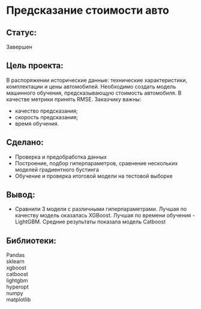 # Предсказание стоимости авто
## Статус:  
Завершен 
## Цель проекта:
В распоряжении исторические данные: технические характеристики, комплектации и цены автомобилей. Необходимо создать модель машинного обучения, предсказывающую стоимость автомобиля. В качестве метрики принять RMSE.
Заказчику важны:
- качество предсказания;
- скорость предсказания;
- время обучения. 
## Сделано:
- Проверка и предобработка данных
- Построение, подбор гиперпараметров, сравнение нескольких моделей градиентного бустинга
- Обучение и проверка итоговой модели на тестовой выборке
## Вывод:
- Сравнили 3 модели с различными гиперпараметрами. Лучшая по качеству модель оказалась XGBoost. Лучшая по времени обучения - LightGBM. Средние результаты показала модель Catboost
## Библиотеки:
Pandas  
sklearn  
xgboost  
catboost  
lightgbm  
hyperopt  
numpy  
matplotlib   
